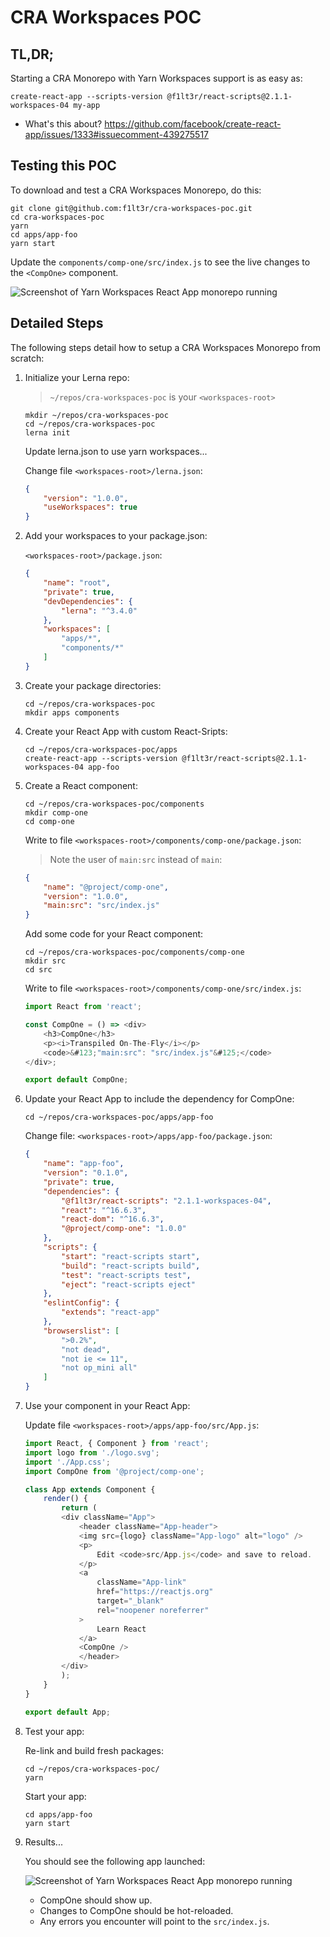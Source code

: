 # CRA Workspaces POC

## TL,DR;

Starting a CRA Monorepo with Yarn Workspaces support is as easy as:

```shell
create-react-app --scripts-version @f1lt3r/react-scripts@2.1.1-workspaces-04 my-app
```

- What's this about? https://github.com/facebook/create-react-app/issues/1333#issuecomment-439275517

## Testing this POC

To download and test a CRA Workspaces Monorepo, do this:

```shell
git clone git@github.com:f1lt3r/cra-workspaces-poc.git
cd cra-workspaces-poc
yarn
cd apps/app-foo
yarn start
```

Update the `components/comp-one/src/index.js` to see the live changes to the `<CompOne>` component.

![Screenshot of Yarn Workspaces React App monorepo running](https://i.imgur.com/oUvRvkm.png)

## Detailed Steps

The following steps detail how to setup a CRA Workspaces Monorepo from scratch:

1. Initialize your Lerna repo:

    > `~/repos/cra-workspaces-poc` is your `<workspaces-root>`

    ```shell
    mkdir ~/repos/cra-workspaces-poc
    cd ~/repos/cra-workspaces-poc
    lerna init
    ```

    Update lerna.json to use yarn workspaces...

    Change file `<workspaces-root>/lerna.json`:

    ```json
    {
        "version": "1.0.0",
        "useWorkspaces": true
    }
    ```

2. Add your workspaces to your package.json:

    `<workspaces-root>/package.json`:

    ```json
    {
        "name": "root",
        "private": true,
        "devDependencies": {
            "lerna": "^3.4.0"
        },
        "workspaces": [
            "apps/*",
            "components/*"
        ]
    }
    ```

3. Create your package directories:

    ```shell
    cd ~/repos/cra-workspaces-poc
    mkdir apps components
    ```

4. Create your React App with custom React-Sripts:

    ```shell
    cd ~/repos/cra-workspaces-poc/apps
    create-react-app --scripts-version @f1lt3r/react-scripts@2.1.1-workspaces-04 app-foo
    ```

5. Create a React component:

    ```shell
    cd ~/repos/cra-workspaces-poc/components
    mkdir comp-one
    cd comp-one
    ```

    Write to file `<workspaces-root>/components/comp-one/package.json`:

    > Note the user of `main:src` instead of `main`:

    ```json
    {
        "name": "@project/comp-one",
        "version": "1.0.0",
        "main:src": "src/index.js"
    }
    ```

    Add some code for your React component:

    ```shell
    cd ~/repos/cra-workspaces-poc/components/comp-one
    mkdir src
    cd src
    ```

    Write to file `<workspaces-root>/components/comp-one/src/index.js`:

    ```js
    import React from 'react';

    const CompOne = () => <div>
        <h3>CompOne</h3>
        <p><i>Transpiled On-The-Fly</i></p>
        <code>&#123;"main:src": "src/index.js"&#125;</code>
    </div>;

    export default CompOne;
    ```

6. Update your React App to include the dependency for CompOne:

    ```shell
    cd ~/repos/cra-workspaces-poc/apps/app-foo
    ```

    Change file: `<workspaces-root>/apps/app-foo/package.json`:

    ```json
    {
        "name": "app-foo",
        "version": "0.1.0",
        "private": true,
        "dependencies": {
            "@f1lt3r/react-scripts": "2.1.1-workspaces-04",
            "react": "^16.6.3",
            "react-dom": "^16.6.3",
            "@project/comp-one": "1.0.0"
        },
        "scripts": {
            "start": "react-scripts start",
            "build": "react-scripts build",
            "test": "react-scripts test",
            "eject": "react-scripts eject"
        },
        "eslintConfig": {
            "extends": "react-app"
        },
        "browserslist": [
            ">0.2%",
            "not dead",
            "not ie <= 11",
            "not op_mini all"
        ]
    }
    ```
7. Use your component in your React App:

    Update file `<workspaces-root>/apps/app-foo/src/App.js`:

    ```js
    import React, { Component } from 'react';
    import logo from './logo.svg';
    import './App.css';
    import CompOne from '@project/comp-one';

    class App extends Component {
        render() {
            return (
            <div className="App">
                <header className="App-header">
                <img src={logo} className="App-logo" alt="logo" />
                <p>
                    Edit <code>src/App.js</code> and save to reload.
                </p>
                <a
                    className="App-link"
                    href="https://reactjs.org"
                    target="_blank"
                    rel="noopener noreferrer"
                >
                    Learn React
                </a>
                <CompOne />
                </header>
            </div>
            );
        }
    }

    export default App;
    ```

8. Test your app:

    Re-link and build fresh packages:

    ```shell
    cd ~/repos/cra-workspaces-poc/
    yarn
    ```

    Start your app:

    ```shell
    cd apps/app-foo
    yarn start
    ```

9. Results...

    You should see the following app launched:

    ![Screenshot of Yarn Workspaces React App monorepo running](https://i.imgur.com/oUvRvkm.png)

    - CompOne should show up.
    - Changes to CompOne should be hot-reloaded.
    - Any errors you encounter will point to the `src/index.js`.

